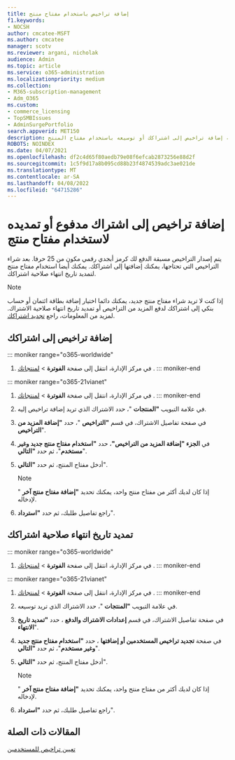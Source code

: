 ```yaml
---
title: إضافة تراخيص باستخدام مفتاح منتج
f1.keywords:
- NOCSH
author: cmcatee-MSFT
ms.author: cmcatee
manager: scotv
ms.reviewer: argani, nicholak
audience: Admin
ms.topic: article
ms.service: o365-administration
ms.localizationpriority: medium
ms.collection:
- M365-subscription-management
- Adm_O365
ms.custom:
- commerce_licensing
- TopSMBIssues
- AdminSurgePortfolio
search.appverid: MET150
description: تعرف على كيفية إضافة تراخيص إلى اشتراكك أو توسيعه باستخدام مفتاح المنتج.
ROBOTS: NOINDEX
ms.date: 04/07/2021
ms.openlocfilehash: df2c4d65f80aedb79e08f6efcab2873256e88d2f
ms.sourcegitcommit: 1c5f9d17a8b095cd88b23f4874539adc3ae021de
ms.translationtype: MT
ms.contentlocale: ar-SA
ms.lasthandoff: 04/08/2022
ms.locfileid: "64715286"
---
```

# <a name="add-licenses-to-or-extend-a-subscription-paid-for-using-a-product-key"></a>إضافة تراخيص إلى اشتراك مدفوع أو تمديده لاستخدام مفتاح منتج

يتم إصدار التراخيص مسبقة الدفع لك كرمز أبجدي رقمي مكون من 25 حرفا. بعد شراء التراخيص التي تحتاجها، يمكنك إضافتها إلى اشتراكك. يمكنك أيضا استخدام مفتاح منتج لتمديد تاريخ انتهاء صلاحية اشتراكك.

> [!NOTE]
> إذا كنت لا تريد شراء مفتاح منتج جديد، يمكنك دائما اختيار إضافة بطاقة ائتمان أو حساب بنكي إلى اشتراكك لدفع المزيد من التراخيص أو تمديد تاريخ انتهاء صلاحية الاشتراك. لمزيد من المعلومات، راجع [تجديد اشتراكك](../subscriptions/renew-your-subscription.md).
  
## <a name="add-licenses-to-your-subscription"></a>إضافة تراخيص إلى اشتراكك

::: moniker range="o365-worldwide"

1. في مركز الإدارة، انتقل إلى صفحة **الفوترة** \> <a href="https://go.microsoft.com/fwlink/p/?linkid=842054" target="_blank">لمنتجاتك</a> .
::: moniker-end

::: moniker range="o365-21vianet"

1. في مركز الإدارة، انتقل إلى صفحة **الفوترة** \> <a href="https://go.microsoft.com/fwlink/p/?linkid=850626" target="_blank">لمنتجاتك</a> .
::: moniker-end

2. في علامة التبويب **"المنتجات** "، حدد الاشتراك الذي تريد إضافة تراخيص إليه.
3. في صفحة تفاصيل الاشتراك، في قسم **"التراخيص** "، حدد **"إضافة المزيد من التراخيص**".
4. في **الجزء "إضافة المزيد من التراخيص"**، حدد **"استخدام مفتاح منتج جديد وغير مستخدم**"، ثم حدد **"التالي**".
5. أدخل مفتاح المنتج، ثم حدد **"التالي**".
    > [!NOTE]
    > إذا كان لديك أكثر من مفتاح منتج واحد، يمكنك تحديد **"إضافة مفتاح منتج آخر** " لإدخاله.
6. راجع تفاصيل طلبك، ثم حدد **"استرداد**".
  
## <a name="extend-the-expiration-date-of-your-subscription"></a>تمديد تاريخ انتهاء صلاحية اشتراكك

::: moniker range="o365-worldwide"

1. في مركز الإدارة، انتقل إلى صفحة **الفوترة** \> <a href="https://go.microsoft.com/fwlink/p/?linkid=842054" target="_blank">لمنتجاتك</a> .
::: moniker-end

::: moniker range="o365-21vianet"

1. في مركز الإدارة، انتقل إلى صفحة **الفوترة** \> <a href="https://go.microsoft.com/fwlink/p/?linkid=850626" target="_blank">لمنتجاتك</a> .
::: moniker-end

2. في علامة التبويب **"المنتجات** "، حدد الاشتراك الذي تريد توسيعه.
3. في صفحة تفاصيل الاشتراك، في قسم **إعدادات الاشتراك والدفع** ، حدد **"تمديد تاريخ الانتهاء**".
4. في صفحة **تجديد تراخيص المستخدمين أو إضافتها** ، حدد **"استخدام مفتاح منتج جديد وغير مستخدم**"، ثم حدد **"التالي**".
5. أدخل مفتاح المنتج، ثم حدد **"التالي**".
    > [!NOTE]
    > إذا كان لديك أكثر من مفتاح منتج واحد، يمكنك تحديد **"إضافة مفتاح منتج آخر** " لإدخاله.
6. راجع تفاصيل طلبك، ثم حدد **"استرداد**".

## <a name="related-articles"></a>المقالات ذات الصلة

[تعيين تراخيص للمستخدمين](../../admin/manage/assign-licenses-to-users.md)
